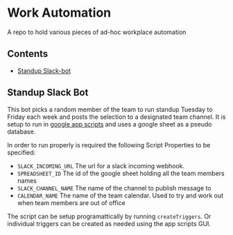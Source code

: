 # Work Automation

A repo to hold various pieces of ad-hoc workplace automation

## Contents

 - [Standup Slack-bot](#standup-slack-bot)

## Standup Slack Bot

This bot picks a random member of the team to run standup Tuesday to Friday each week and posts the selection to a designated team channel. It is setup to run in [google app scripts](https://script.google.com) and uses a google sheet as a pseudo database.

In order to run properly is required the following Script Properties to be specified:

 - `SLACK_INCOMING_URL` The url for a slack incoming webhook.
 - `SPREADSHEET_ID` The id of the google sheet holding all the team members names
 - `SLACK_CHANNEL_NAME` The name of the channel to publish message to
 - `CALENDAR_NAME` The name of the team calendar. Used to try and work out when team members are out of office

The script can be setup programattically by running `createTriggers`. Or individual triggers can be created as needed using the app scripts GUI.
